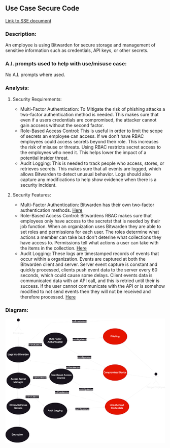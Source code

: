 ## Use Case Secure Code
[Link to SSE document](https://github.com/PatrickBN/CYBR8420_Team5/blob/main/Software%20Security%20Engineering.md)

### Description:

An employee is using Bitwarden for secure storage and management of sensitive information such as credentials, API keys, or other secrets.

### A.I. prompts used to help with use/misuse case:

No A.I. prompts where used.

### Analysis:

  1. Security Requirements:
     * Multi-Factor Authentication: To Mitigate the risk of phishing attacks a two-factor authentication method is needed. This makes sure that even if a users credentials are compromised, the attacker cannot gain accsess without the second factor.
     * Role-Based Access Control: This is useful in order to limit the scope of secrets an employee can access. If we don't have RBAC employees could access secrets beyond their role. This increases the risk of misuse or threats. Using RBAC restricts secret access to the employees who need it. This helps lower the impact of a potential insider threat.
     * Audit Logging: This is needed to track people who access, stores, or retrieves secrets. This makes sure that all events are logged, which allows Bitwarden to detect unusual behavior. Logs should also capture any modifications to help show evidence when there is a security incident.

  2. Security Features:
     * Multi-Factor Authentication: Bitwarden has their own two-factor authentication methods. [Here](https://bitwarden.com/help/setup-two-step-login/)
     * Role-Based Access Control: Bitwardens RBAC makes sure that employees only have access to the secretst that is needed by their job function. When an organization uses Bitwarden they are able to set roles and permissions for each user. The roles determine what actions a member can take but don't deterine what collections they have access to. Permissions tell what actions a user can take with the items in the collection. [Here](https://bitwarden.com/help/user-types-access-control/)
     * Audit Logging: These logs are timestamped records of events that occur within a organization. Events are captured at both the Bitwarden client and server. Server event capture is constant and quickly processed, clients push event data to the server every 60 seconds, which could cause some delays. Client events data is communicated data with an API call, and this is retried until their is success. If the user cannot communicate with the API or is somehow modified to not send events then they will not be received and therefore processed. [Here](https://bitwarden.com/help/event-logs/)

### Diagram:

![](https://github.com/PatrickBN/CYBR8420_Team5/blob/main/Use%20case%20drafts/SEE%20SecureCode/SecretsManagerDiagram2.png)
